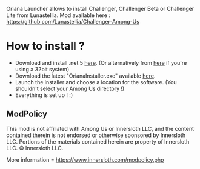 Oriana Launcher allows to install Challenger, Challenger Beta or Challenger Lite from Lunastellia.
Mod available here : https://github.com/Lunastellia/Challenger-Among-Us

# How to install ?

- Download and install .net 5 [here](https://matux.fr/dotnet64). (Or alternatively from [here](https://matux.fr/dotnet32) if you're using a 32bit system)
- Download the latest "OrianaInstaller.exe" available [here](https://challenger.matux.fr/download).
- Launch the installer and choose a location for the software. (You shouldn't select your Among Us directory !)
- Everything is set up ! :)

## ModPolicy

This mod is not affiliated with Among Us or Innersloth LLC, and the content contained therein is not endorsed or otherwise sponsored by Innersloth LLC. Portions of the materials contained herein are property of Innersloth LLC. © Innersloth LLC.

More information = https://www.innersloth.com/modpolicy.php

